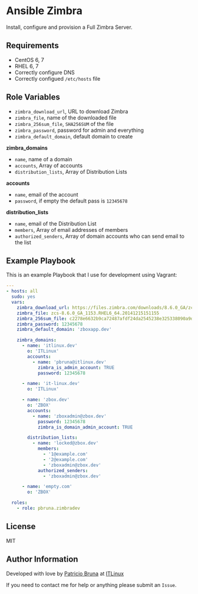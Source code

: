 Ansible Zimbra
=========

Install, configure and provision a Full Zimbra Server.

Requirements
------------

* CentOS 6, 7
* RHEL 6, 7
* Correctly configure DNS
* Correctly configued `/etc/hosts` file

Role Variables
--------------

* `zimbra_download_url`, URL to download Zimbra
* `zimbra_file`, name of the downloaded file
* `zimbra_256sum_file`, `SHA256SUM` of the file
* `zimbra_password`, password for admin and everything
* `zimbra_default_domain`, default domain to create

**zimbra_domains**

* `name`, name of a domain
* `accounts`, Array of accounts
* `distribution_lists`, Array of Distribution Lists

**accounts**

* `name`, email of the account
* `password`, if empty the default pass is `12345678`

**distribution_lists**

* `name`, email of the Distribution List
* `members`, Array of email addresses of members
* `authorized_senders`, Array of domain accounts who can send email to the list

Example Playbook
----------------

This is an example Playbook that I use for development using Vagrant:

```yaml
---
- hosts: all
  sudo: yes
  vars:
    zimbra_download_url: https://files.zimbra.com/downloads/8.6.0_GA/zcs-8.6.0_GA_1153.RHEL6_64.20141215151155.tgz
    zimbra_file: zcs-8.6.0_GA_1153.RHEL6_64.20141215151155
    zimbra_256sum_file: c2278e6632b9ca72487afdf24da2545238e325338090a9d8ad6e99b39593561c
    zimbra_password: 12345678
    zimbra_default_domain: 'zboxapp.dev'

    zimbra_domains:
      - name: 'itlinux.dev'
        o: 'ITLinux'
        accounts:
          - name: 'pbruna@itlinux.dev'
            zimbra_is_admin_account: TRUE
            password: 12345678

      - name: 'it-linux.dev'
        o: 'ITLinux'

      - name: 'zbox.dev'
        o: 'ZBOX'
        accounts:
          - name: 'zboxadmin@zbox.dev'
            password: 12345678
            zimbra_is_domain_admin_account: TRUE

        distribution_lists:
          - name: 'locked@zbox.dev'
            members:
              - '1@example.com'
              - '2@example.com'
              - 'zboxadmin@zbox.dev'
            authorized_senders:
              - 'zboxadmin@zbox.dev'

      - name: 'empty.com'
        o: 'ZBOX'

  roles:
    - role: pbruna.zimbradev
```

License
-------

MIT

Author Information
------------------

Developed with love by [Patricio Bruna](https://www.twitter.com/pbruna) at [ITLinux](http://www.itlinux.cl/)

If you need to contact me for help or anything please submit an `Issue`.
